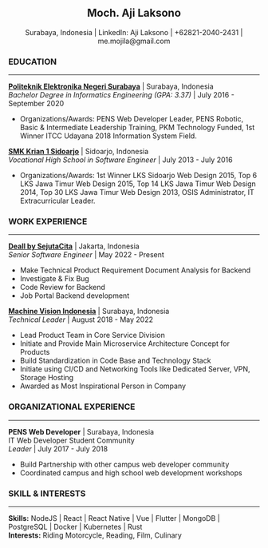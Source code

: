 <h2 align="center">
  Moch. Aji Laksono
</h2>
<p align="center">
  Surabaya, Indonesia | LinkedIn: Aji Laksono | +62821-2040-2431 | me.mojila@gmail.com
</p>

<h3>EDUCATION</h3>
<hr/>
<p>
  <b><a href="https://www.pens.ac.id/">Politeknik Elektronika Negeri Surabaya</a></b> | <span>Surabaya, Indonesia</span> 
  <br/>
  <i>Bachelor Degree in Informatics Engineering (GPA: 3.37)</i> | July 2016 - September 2020
  <ul>
    <li>
      Organizations/Awards: PENS Web Developer Leader, PENS Robotic, Basic & Intermediate Leadership Training, PKM Technology Funded, 1st Winner ITCC Udayana 2018 Information System Field.
    </li>
  </ul>
</p>
<p>
  <b><a href="http://smkkrian1.sch.id/">SMK Krian 1 Sidoarjo</b></a> | <span>Sidoarjo, Indonesia</span> 
  <br/>
  <i>Vocational High School in Software Engineer</i> | July 2013 - July 2016
  <ul>
    <li>
      Organizations/Awards: 1st Winner LKS Sidoarjo Web Design 2015, Top 6 LKS Jawa Timur Web Design 2015, Top 14 LKS Jawa Timur Web Design 2014, Top 30 LKS Jawa Timur Web Design 2013, OSIS Administrator, IT Extracurricular Leader.
    </li>
  </ul>
</p>

<h3>WORK EXPERIENCE</h3>
<hr/>
<p>
  <b><a href="https://usedeall.com/">Deall by SejutaCita</a></b> | <span>Jakarta, Indonesia</span>
  <br/>
  <i>Senior Software Engineer</i> | May 2022 - Present
  <ul>
    <li>Make Technical Product Requirement Document Analysis for Backend</li>
    <li>Investigate & Fix Bug</li>
    <li>Code Review for Backend</li>
    <li>Job Portal Backend development</li>
  </ul>
</p>
<p>
  <b><a href="https://www.machinevision.global/">Machine Vision Indonesia</a></b> | <span>Surabaya, Indonesia</span> 
  <br/>
  <i>Technical Leader</i> | August 2018 - May 2022
  <ul>
    <li>Lead Product Team in Core Service Division</li>
    <li>Initiate and Provide Main Microservice Architecture Concept for Products</li>
    <li>Build Standardization in Code Base and Technology Stack</li>
    <li>Initiate using CI/CD and Networking Tools like Dedicated Server, VPN, Storage Hosting</li>
    <li>Awarded as Most Inspirational Person in Company</li>
  </ul>
</p>

<h3>ORGANIZATIONAL EXPERIENCE</h3>
<hr/>
<p>
  <b>PENS Web Developer</b> | <span>Surabaya, Indonesia</span> <br/>
  IT Web Developer Student Community
  <br/>
  <i>Leader</i> | July 2017 - July 2018
  <ul>
    <li>Build Partnership with other campus web developer community</li>
    <li>Coordinated campus and high school web development workshops</li>
  </ul>
</p>

<h3>SKILL & INTERESTS</h3>
<hr/>
<p>
  <b>Skills:</b> NodeJS | React | React Native | Vue | Flutter | MongoDB | PostgreSQL | Docker | Kubernetes | Rust
  <br/>
  <b>Interests:</b> Riding Motorcycle, Reading, Film, Culinary
</p>
